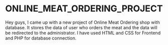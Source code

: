 # ONLINE_MEAT_ORDERING_PROJECT
Hey guys, I came up with a new project of Online Meat Ordering shop with database. It stores the data of user who orders the meat and the data will be redirected to the administrator. I have used HTML and CSS for Frontend and PHP for database connection. 
